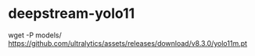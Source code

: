# deepstream-yolo11

wget -P models/ https://github.com/ultralytics/assets/releases/download/v8.3.0/yolo11m.pt